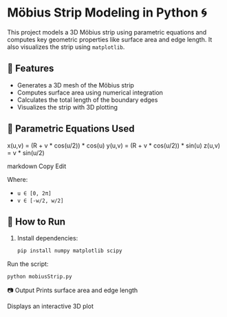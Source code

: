 # Möbius Strip Modeling in Python 🌀

This project models a 3D Möbius strip using parametric equations and computes key geometric properties like surface area and edge length. It also visualizes the strip using `matplotlib`.

## 📌 Features

- Generates a 3D mesh of the Möbius strip
- Computes surface area using numerical integration
- Calculates the total length of the boundary edges
- Visualizes the strip with 3D plotting

## 🧮 Parametric Equations Used

x(u,v) = (R + v * cos(u/2)) * cos(u)
y(u,v) = (R + v * cos(u/2)) * sin(u)
z(u,v) = v * sin(u/2)

markdown
Copy
Edit

Where:
- `u ∈ [0, 2π]`
- `v ∈ [-w/2, w/2]`

## 🚀 How to Run

1. Install dependencies:
   ```bash
   pip install numpy matplotlib scipy
Run the script:

```bash
python mobiusStrip.py
```
📷 Output
Prints surface area and edge length

Displays an interactive 3D plot
